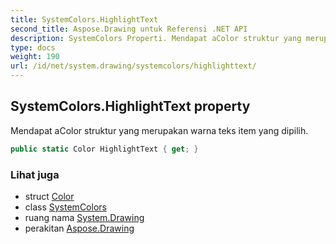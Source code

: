 ```yaml
---
title: SystemColors.HighlightText
second_title: Aspose.Drawing untuk Referensi .NET API
description: SystemColors Properti. Mendapat aColor struktur yang merupakan warna teks item yang dipilih.
type: docs
weight: 190
url: /id/net/system.drawing/systemcolors/highlighttext/
---
```

## SystemColors.HighlightText property

Mendapat aColor struktur yang merupakan warna teks item yang dipilih.

```csharp
public static Color HighlightText { get; }
```

### Lihat juga

* struct [Color](../../color/)
* class [SystemColors](../)
* ruang nama [System.Drawing](../../systemcolors/)
* perakitan [Aspose.Drawing](../../../)


